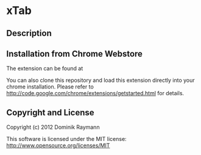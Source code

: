 xTab
====
Description
-----------

Installation from Chrome Webstore
---------------------------------
The extension can be found at 

You can also clone this repository and load this extension directly into your chrome installation. Please refer to http://code.google.com/chrome/extensions/getstarted.html for details.

Copyright and License
---------------------
Copyright (c) 2012 Dominik Raymann

This software is licensed under the MIT license: http://www.opensource.org/licenses/MIT